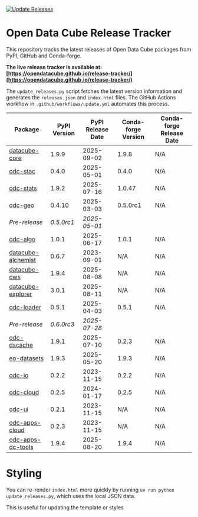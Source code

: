 [![Update Releases](https://github.com/opendatacube/release-tracker/actions/workflows/update.yml/badge.svg)](https://github.com/opendatacube/release-tracker/actions/workflows/update.yml)

# Open Data Cube Release Tracker

This repository tracks the latest releases of Open Data Cube packages from PyPI, GitHub and Conda-forge.

**The live release tracker is available at: [https://opendatacube.github.io/release-tracker/](https://opendatacube.github.io/release-tracker/)**

The `update_releases.py` script fetches the latest version information and generates the `releases.json` and `index.html` files. The GitHub Actions workflow in `.github/workflows/update.yml` automates this process.

<!-- START_ODC_RELEASE_TABLE -->
| Package | PyPI Version | PyPI Release Date | Conda-forge Version | Conda-forge Release Date |
|---|---|---|---|---|
| [datacube-core](https://pypi.org/project/datacube/1.9.9/) | 1.9.9 | 2025-09-02 | 1.9.8 | N/A |
| [odc-stac](https://pypi.org/project/odc-stac/0.4.0/) | 0.4.0 | 2025-05-01 | 0.4.0 | N/A |
| [odc-stats](https://pypi.org/project/odc-stats/1.9.2/) | 1.9.2 | 2025-07-16 | 1.0.47 | N/A |
| [odc-geo](https://pypi.org/project/odc-geo/0.4.10/) | 0.4.10 | 2025-03-03 | 0.5.0rc1 | N/A |
| *Pre-release* | *0.5.0rc1* | *2025-05-01* | | |
| [odc-algo](https://pypi.org/project/odc-algo/1.0.1/) | 1.0.1 | 2025-06-17 | 1.0.1 | N/A |
| [datacube-alchemist](https://pypi.org/project/datacube-alchemist/0.6.7/) | 0.6.7 | 2023-09-01 | N/A | N/A |
| [datacube-ows](https://pypi.org/project/datacube-ows/1.9.4/) | 1.9.4 | 2025-08-08 | N/A | N/A |
| [datacube-explorer](https://pypi.org/project/datacube-explorer/3.0.1/) | 3.0.1 | 2025-08-11 | N/A | N/A |
| [odc-loader](https://pypi.org/project/odc-loader/0.5.1/) | 0.5.1 | 2025-04-03 | 0.5.1 | N/A |
| *Pre-release* | *0.6.0rc3* | *2025-07-28* | | |
| [odc-dscache](https://pypi.org/project/odc-dscache/1.9.1/) | 1.9.1 | 2025-07-10 | 0.2.3 | N/A |
| [eo-datasets](https://pypi.org/project/eodatasets3/1.9.3/) | 1.9.3 | 2025-05-20 | 1.9.3 | N/A |
| [odc-io](https://pypi.org/project/odc-io/0.2.2/) | 0.2.2 | 2023-11-15 | 0.2.2 | N/A |
| [odc-cloud](https://pypi.org/project/odc-cloud/0.2.5/) | 0.2.5 | 2024-01-17 | 0.2.5 | N/A |
| [odc-ui](https://pypi.org/project/odc-ui/0.2.1/) | 0.2.1 | 2023-11-15 | N/A | N/A |
| [odc-apps-cloud](https://pypi.org/project/odc-apps-cloud/0.2.3/) | 0.2.3 | 2023-11-15 | N/A | N/A |
| [odc-apps-dc-tools](https://pypi.org/project/odc-apps-dc-tools/1.9.4/) | 1.9.4 | 2025-08-20 | 1.9.4 | N/A |
<!-- END_ODC_RELEASE_TABLE -->

# Styling

You can re-render `index.html` more quickly by running `uv run python update_releases.py`, which uses the local JSON data.

This is useful for updating the template or styles
